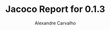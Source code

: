 ---
title: Jacoco Report for 0.1.3
author: Alexandre Carvalho
menu_title: 0.1.3
category: jacoco_reports
layout: iframe
iframe_url: /docs/0.1.3/site/jacoco/index.html
order: 8
---
